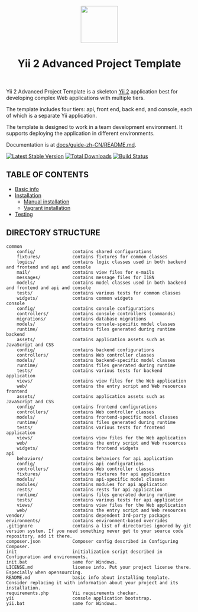 <p align="center">
    <a href="https://github.com/yiisoft" target="_blank">
        <img src="https://avatars0.githubusercontent.com/u/993323" height="100px">
    </a>
    <h1 align="center">Yii 2 Advanced Project Template</h1>
    <br>
</p>

Yii 2 Advanced Project Template is a skeleton [Yii 2](http://www.yiiframework.com/) application best for
developing complex Web applications with multiple tiers.

The template includes four tiers: api, front end, back end, and console, each of which
is a separate Yii application.

The template is designed to work in a team development environment. It supports
deploying the application in different environments.

Documentation is at [docs/guide-zh-CN/README.md](docs/guide-zh-CN/README.md).

[![Latest Stable Version](https://img.shields.io/packagist/v/yiisoft/yii2-app-advanced.svg)](https://packagist.org/packages/yiisoft/yii2-app-advanced)
[![Total Downloads](https://img.shields.io/packagist/dt/yiisoft/yii2-app-advanced.svg)](https://packagist.org/packages/yiisoft/yii2-app-advanced)
[![Build Status](https://travis-ci.org/yiisoft/yii2-app-advanced.svg?branch=master)](https://travis-ci.org/yiisoft/yii2-app-advanced)

## TABLE OF CONTENTS
- [Basic info](docs/guide-zh-CN/README.md)
- [Installation](docs/guide-zh-CN/start-installation.md)
    - [Manual installation](docs/guide-zh-CN/start-installation.md)
    - [Vagrant installation](docs/guide-zh-CN/start-installation.md#使用vagrant安装)
- [Testing](docs/guide-zh-CN/start-testing.md)

DIRECTORY STRUCTURE
-------------------

```
common
    config/              contains shared configurations
    fixtures/            contains fixtures for common classes
    logics/              contains logic classes used in both backend and frontend and api and console
    mail/                contains view files for e-mails
    messages/            contains message files for I18N
    models/              contains model classes used in both backend and frontend and api and console
    tests/               contains various tests for common classes
    widgets/             contains common widgets
console
    config/              contains console configurations
    controllers/         contains console controllers (commands)
    migrations/          contains database migrations
    models/              contains console-specific model classes
    runtime/             contains files generated during runtime
backend
    assets/              contains application assets such as JavaScript and CSS
    config/              contains backend configurations
    controllers/         contains Web controller classes
    models/              contains backend-specific model classes
    runtime/             contains files generated during runtime
    tests/               contains various tests for backend application    
    views/               contains view files for the Web application
    web/                 contains the entry script and Web resources
frontend
    assets/              contains application assets such as JavaScript and CSS
    config/              contains frontend configurations
    controllers/         contains Web controller classes
    models/              contains frontend-specific model classes
    runtime/             contains files generated during runtime
    tests/               contains various tests for frontend application
    views/               contains view files for the Web application
    web/                 contains the entry script and Web resources
    widgets/             contains frontend widgets
api
    behaviors/           contains behaviors for api application
    config/              contains api configurations
    controllers/         contains Web controller classes
    fixtures/            contains fixtures for api application
    models/              contains api-specific model classes
    modules/             contains modules for api application
    rests/               contains rests for api application
    runtime/             contains files generated during runtime
    tests/               contains various tests for api application
    views/               contains view files for the Web application
    web/                 contains the entry script and Web resources
vendor/                  contains dependent 3rd-party packages
environments/            contains environment-based overrides
.gitignore               contains a list of directories ignored by git version system. If you need something never get to your source code repository, add it there.
composer.json            Composer config described in Configuring Composer.
init                     initialization script described in Configuration and environments.
init.bat                 same for Windows.
LICENSE.md               license info. Put your project license there. Especially when opensourcing.
README.md                basic info about installing template. Consider replacing it with information about your project and its installation.
requirements.php         Yii requirements checker.
yii                      console application bootstrap.
yii.bat                  same for Windows.
```
